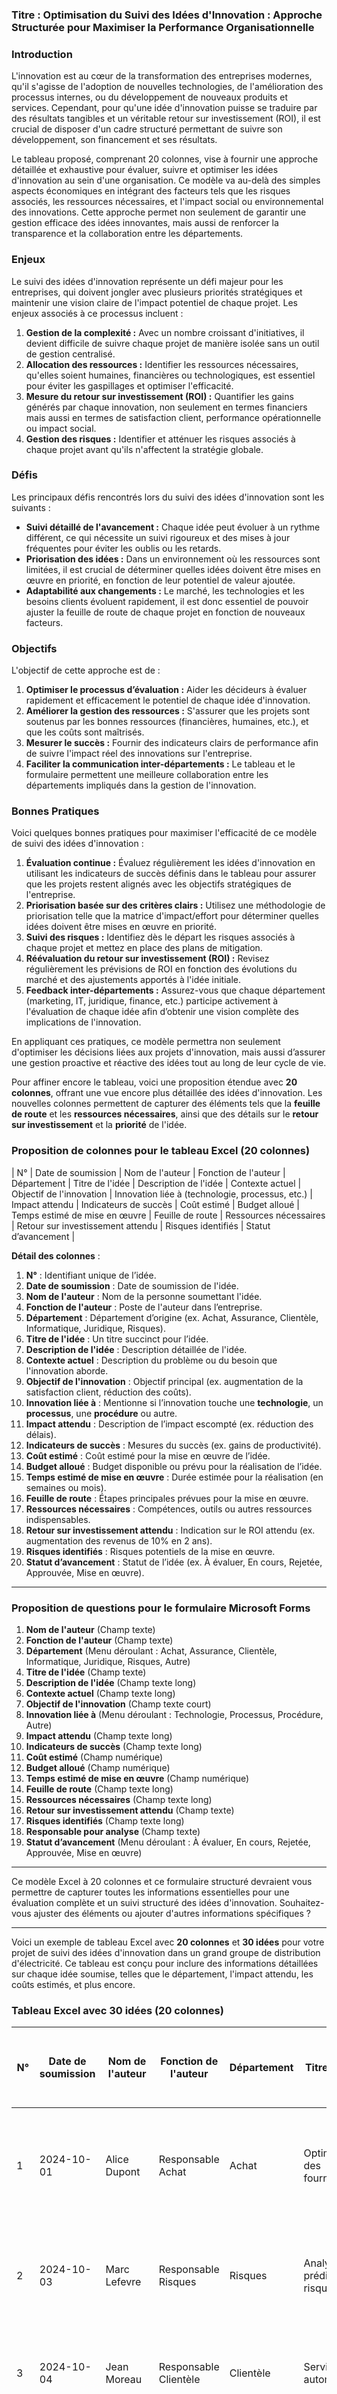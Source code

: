 ### Titre : **Optimisation du Suivi des Idées d'Innovation : Approche Structurée pour Maximiser la Performance Organisationnelle**

### Introduction

L'innovation est au cœur de la transformation des entreprises modernes, qu'il s'agisse de l'adoption de nouvelles technologies, de l'amélioration des processus internes, ou du développement de nouveaux produits et services. Cependant, pour qu'une idée d'innovation puisse se traduire par des résultats tangibles et un véritable retour sur investissement (ROI), il est crucial de disposer d'un cadre structuré permettant de suivre son développement, son financement et ses résultats. 

Le tableau proposé, comprenant 20 colonnes, vise à fournir une approche détaillée et exhaustive pour évaluer, suivre et optimiser les idées d'innovation au sein d'une organisation. Ce modèle va au-delà des simples aspects économiques en intégrant des facteurs tels que les risques associés, les ressources nécessaires, et l'impact social ou environnemental des innovations. Cette approche permet non seulement de garantir une gestion efficace des idées innovantes, mais aussi de renforcer la transparence et la collaboration entre les départements.

### Enjeux

Le suivi des idées d'innovation représente un défi majeur pour les entreprises, qui doivent jongler avec plusieurs priorités stratégiques et maintenir une vision claire de l'impact potentiel de chaque projet. Les enjeux associés à ce processus incluent :

1. **Gestion de la complexité :** Avec un nombre croissant d'initiatives, il devient difficile de suivre chaque projet de manière isolée sans un outil de gestion centralisé.
2. **Allocation des ressources :** Identifier les ressources nécessaires, qu'elles soient humaines, financières ou technologiques, est essentiel pour éviter les gaspillages et optimiser l'efficacité.
3. **Mesure du retour sur investissement (ROI) :** Quantifier les gains générés par chaque innovation, non seulement en termes financiers mais aussi en termes de satisfaction client, performance opérationnelle ou impact social.
4. **Gestion des risques :** Identifier et atténuer les risques associés à chaque projet avant qu'ils n'affectent la stratégie globale.

### Défis

Les principaux défis rencontrés lors du suivi des idées d'innovation sont les suivants :

- **Suivi détaillé de l'avancement :** Chaque idée peut évoluer à un rythme différent, ce qui nécessite un suivi rigoureux et des mises à jour fréquentes pour éviter les oublis ou les retards.
- **Priorisation des idées :** Dans un environnement où les ressources sont limitées, il est crucial de déterminer quelles idées doivent être mises en œuvre en priorité, en fonction de leur potentiel de valeur ajoutée.
- **Adaptabilité aux changements :** Le marché, les technologies et les besoins clients évoluent rapidement, il est donc essentiel de pouvoir ajuster la feuille de route de chaque projet en fonction de nouveaux facteurs.

### Objectifs

L'objectif de cette approche est de :

1. **Optimiser le processus d’évaluation :** Aider les décideurs à évaluer rapidement et efficacement le potentiel de chaque idée d'innovation.
2. **Améliorer la gestion des ressources :** S'assurer que les projets sont soutenus par les bonnes ressources (financières, humaines, etc.), et que les coûts sont maîtrisés.
3. **Mesurer le succès :** Fournir des indicateurs clairs de performance afin de suivre l'impact réel des innovations sur l'entreprise.
4. **Faciliter la communication inter-départements :** Le tableau et le formulaire permettent une meilleure collaboration entre les départements impliqués dans la gestion de l'innovation.

### Bonnes Pratiques

Voici quelques bonnes pratiques pour maximiser l'efficacité de ce modèle de suivi des idées d'innovation :

1. **Évaluation continue :** Évaluez régulièrement les idées d'innovation en utilisant les indicateurs de succès définis dans le tableau pour assurer que les projets restent alignés avec les objectifs stratégiques de l'entreprise.
2. **Priorisation basée sur des critères clairs :** Utilisez une méthodologie de priorisation telle que la matrice d'impact/effort pour déterminer quelles idées doivent être mises en œuvre en priorité.
3. **Suivi des risques :** Identifiez dès le départ les risques associés à chaque projet et mettez en place des plans de mitigation.
4. **Réévaluation du retour sur investissement (ROI) :** Revisez régulièrement les prévisions de ROI en fonction des évolutions du marché et des ajustements apportés à l'idée initiale.
5. **Feedback inter-départements :** Assurez-vous que chaque département (marketing, IT, juridique, finance, etc.) participe activement à l'évaluation de chaque idée afin d’obtenir une vision complète des implications de l'innovation.

En appliquant ces pratiques, ce modèle permettra non seulement d'optimiser les décisions liées aux projets d'innovation, mais aussi d’assurer une gestion proactive et réactive des idées tout au long de leur cycle de vie.

Pour affiner encore le tableau, voici une proposition étendue avec **20 colonnes**, offrant une vue encore plus détaillée des idées d'innovation. Les nouvelles colonnes permettent de capturer des éléments tels que la **feuille de route** et les **ressources nécessaires**, ainsi que des détails sur le **retour sur investissement** et la **priorité** de l'idée.

### Proposition de colonnes pour le tableau Excel (20 colonnes)

| N° | Date de soumission | Nom de l'auteur | Fonction de l'auteur | Département | Titre de l'idée | Description de l'idée | Contexte actuel | Objectif de l'innovation | Innovation liée à (technologie, processus, etc.) | Impact attendu | Indicateurs de succès | Coût estimé | Budget alloué | Temps estimé de mise en œuvre | Feuille de route | Ressources nécessaires | Retour sur investissement attendu | Risques identifiés | Statut d’avancement |

**Détail des colonnes** :

1. **N°** : Identifiant unique de l’idée.
2. **Date de soumission** : Date de soumission de l'idée.
3. **Nom de l'auteur** : Nom de la personne soumettant l'idée.
4. **Fonction de l'auteur** : Poste de l'auteur dans l’entreprise.
5. **Département** : Département d’origine (ex. Achat, Assurance, Clientèle, Informatique, Juridique, Risques).
6. **Titre de l'idée** : Un titre succinct pour l’idée.
7. **Description de l'idée** : Description détaillée de l'idée.
8. **Contexte actuel** : Description du problème ou du besoin que l'innovation aborde.
9. **Objectif de l'innovation** : Objectif principal (ex. augmentation de la satisfaction client, réduction des coûts).
10. **Innovation liée à** : Mentionne si l’innovation touche une **technologie**, un **processus**, une **procédure** ou autre.
11. **Impact attendu** : Description de l’impact escompté (ex. réduction des délais).
12. **Indicateurs de succès** : Mesures du succès (ex. gains de productivité).
13. **Coût estimé** : Coût estimé pour la mise en œuvre de l’idée.
14. **Budget alloué** : Budget disponible ou prévu pour la réalisation de l’idée.
15. **Temps estimé de mise en œuvre** : Durée estimée pour la réalisation (en semaines ou mois).
16. **Feuille de route** : Étapes principales prévues pour la mise en œuvre.
17. **Ressources nécessaires** : Compétences, outils ou autres ressources indispensables.
18. **Retour sur investissement attendu** : Indication sur le ROI attendu (ex. augmentation des revenus de 10% en 2 ans).
19. **Risques identifiés** : Risques potentiels de la mise en œuvre.
20. **Statut d’avancement** : Statut de l’idée (ex. À évaluer, En cours, Rejetée, Approuvée, Mise en œuvre).

---

### Proposition de questions pour le formulaire Microsoft Forms

1. **Nom de l'auteur** (Champ texte)
2. **Fonction de l'auteur** (Champ texte)
3. **Département** (Menu déroulant : Achat, Assurance, Clientèle, Informatique, Juridique, Risques, Autre)
4. **Titre de l'idée** (Champ texte)
5. **Description de l'idée** (Champ texte long)
6. **Contexte actuel** (Champ texte long)
7. **Objectif de l'innovation** (Champ texte court)
8. **Innovation liée à** (Menu déroulant : Technologie, Processus, Procédure, Autre)
9. **Impact attendu** (Champ texte long)
10. **Indicateurs de succès** (Champ texte long)
11. **Coût estimé** (Champ numérique)
12. **Budget alloué** (Champ numérique)
13. **Temps estimé de mise en œuvre** (Champ numérique)
14. **Feuille de route** (Champ texte long)
15. **Ressources nécessaires** (Champ texte long)
16. **Retour sur investissement attendu** (Champ texte)
17. **Risques identifiés** (Champ texte long)
18. **Responsable pour analyse** (Champ texte)
19. **Statut d’avancement** (Menu déroulant : À évaluer, En cours, Rejetée, Approuvée, Mise en œuvre)
  
---

Ce modèle Excel à 20 colonnes et ce formulaire structuré devraient vous permettre de capturer toutes les informations essentielles pour une évaluation complète et un suivi structuré des idées d'innovation. Souhaitez-vous ajuster des éléments ou ajouter d'autres informations spécifiques ?

----------------------------
Voici un exemple de tableau Excel avec **20 colonnes** et **30 idées** pour votre projet de suivi des idées d'innovation dans un grand groupe de distribution d'électricité. Ce tableau est conçu pour inclure des informations détaillées sur chaque idée soumise, telles que le département, l'impact attendu, les coûts estimés, et plus encore.

### Tableau Excel avec 30 idées (20 colonnes)

| N°  | Date de soumission | Nom de l'auteur | Fonction de l'auteur | Département | Titre de l'idée              | Description de l'idée                                                                                                                                   | Contexte actuel                     | Objectif de l'innovation                        | Innovation liée à        | Impact attendu                                          | Indicateurs de succès                                    | Coût estimé | Budget alloué | Temps estimé de mise en œuvre | Feuille de route                                                  | Ressources nécessaires              | Retour sur investissement attendu | Risques identifiés                                      | Statut d’avancement |
|-----|--------------------|-----------------|----------------------|-------------|-----------------------------|---------------------------------------------------------------------------------------------------------------------------------------------------------|-------------------------------------|-------------------------------------------------|--------------------------|---------------------------------------------------------|------------------------------------------------------------|-------------|---------------|-----------------------------|------------------------------------------------------------------|-------------------------------------|------------------------------------|------------------------------------------------------|---------------------|
| 1   | 2024-10-01         | Alice Dupont    | Responsable Achat     | Achat       | Optimisation des fournisseurs | Mise en place d'une plateforme numérique pour automatiser la gestion des fournisseurs et des achats.                                                    | Processus d'achat manuel            | Réduire les délais et coûts d'approvisionnement  | Processus                 | Réduction des coûts d'achat de 15%                    | Délai d'approvisionnement, économies réalisées                | 50,000€     | 60,000€       | 6 mois                      | Développement de la plateforme, tests, déploiement.           | Développeur, spécialiste achats    | ROI de 25% en 2 ans                | Résistance au changement des employés                | En cours             |
| 2   | 2024-10-03         | Marc Lefevre    | Responsable Risques   | Risques     | Analyse prédictive des risques | Développer un outil d'analyse prédictive pour identifier les risques potentiels dans la gestion des réseaux.                                            | Prédiction manuelle des risques     | Améliorer la gestion des risques                  | Technologie               | Réduction des incidents imprévus de 20%               | Nombre d'incidents, temps de réponse aux risques              | 75,000€     | 80,000€       | 9 mois                      | Collecte de données, développement du modèle, formation.      | Data scientist, expert risques     | ROI de 30% en 3 ans                | Précision du modèle faible, biais dans les données    | Approuvée            |
| 3   | 2024-10-04         | Jean Moreau     | Responsable Clientèle  | Clientèle   | Service client automatisé     | Création d'un chatbot IA pour améliorer le service client en répondant aux questions fréquentes.                                                        | Temps d'attente long pour les clients| Réduction des délais de réponse client            | Technologie               | Augmentation de la satisfaction client de 15%         | Temps de réponse, satisfaction client                        | 30,000€     | 40,000€       | 4 mois                      | Développement du chatbot, tests, déploiement.                | Développeur IA, expert service client | ROI de 20% en 2 ans                | Difficulté à comprendre certaines demandes clients | En cours             |
| 4   | 2024-10-05         | Sophie Bernard  | Juriste               | Juridique   | Automatisation des contrats   | Mise en place d'un système automatisé pour rédiger et valider des contrats avec les fournisseurs et clients.                                              | Validation manuelle des contrats    | Réduire le temps de validation des contrats       | Processus                 | Réduction de 25% du temps de traitement des contrats  | Temps de traitement des contrats, satisfaction juridique      | 40,000€     | 50,000€       | 5 mois                      | Automatisation du processus, tests, intégration.             | Avocat, développeur                  | ROI de 35% en 2 ans                | Conformité réglementaire complexe                | En cours             |
| 5   | 2024-10-06         | Léo Martin      | Directeur Informatique | Informatique| Plateforme de gestion des données | Développer une plateforme centralisée pour collecter et analyser les données en temps réel des compteurs intelligents.                                  | Données dispersées                 | Centraliser et analyser les données des compteurs | Technologie               | Amélioration de la gestion des données en temps réel | Fiabilité des données, temps de traitement des analyses      | 100,000€    | 120,000€      | 12 mois                     | Collecte de données, développement de la plateforme.        | Data engineer, développeur         | ROI de 40% en 3 ans                | Intégration avec les systèmes existants               | À évaluer            |
| 6   | 2024-10-07         | Claire Durand   | Responsable Achat     | Achat       | Négociation automatisée       | Développement d'un logiciel d'IA pour automatiser la négociation avec les fournisseurs sur les prix et conditions.                                       | Négociation manuelle               | Réduire les coûts d'achat en automatisant         | Technologie               | Réduction des coûts d'achat de 10%                    | Économies réalisées, nombre de contrats négociés             | 60,000€     | 70,000€       | 8 mois                      | Développement de l'outil, tests, déploiement.               | Développeur, spécialiste achats    | ROI de 15% en 2 ans                | Manque de confiance dans l'IA pour les négociations | Approuvée            |
| 7   | 2024-10-08         | Paul Lefevre    | Responsable Clientèle  | Clientèle   | Application mobile client      | Développer une application mobile pour les clients afin de suivre leur consommation et factures en temps réel.                                            | Manque de suivi en temps réel      | Améliorer l'expérience client                     | Technologie               | Augmentation de l'engagement client de 20%           | Nombre d'utilisateurs actifs, satisfaction client            | 25,000€     | 35,000€       | 3 mois                      | Développement de l'application, tests, déploiement.         | Développeur mobile                  | ROI de 25% en 2 ans                | Adoption lente par les clients                      | En cours             |
| 8   | 2024-10-09         | Élodie Bernard  | Responsable Juridique  | Juridique   | Blockchain pour les contrats  | Utiliser la technologie blockchain pour sécuriser et automatiser le processus de validation des contrats dans le secteur de l'énergie.                 | Risques de fraude contractuelle     | Assurer la sécurité et la transparence des contrats | Technologie               | Réduction des fraudes de 30%                         | Nombre de fraudes détectées, temps de validation des contrats | 120,000€    | 150,000€      | 18 mois                     | Recherche sur la blockchain, développement, tests.          | Expert blockchain, juriste         | ROI de 50% en 3 ans                | Résistance à l'adoption de la blockchain               | En cours             |
| 9   | 2024-10-10         | Antoine Dufresne| Responsable Informatique| Informatique| Sécurité des données client   | Renforcer la sécurité des données client en mettant en place des protocoles de cryptage avancés et une surveillance constante des accès.                | Attaques fréquentes sur les données | Renforcer la sécurité des données sensibles       | Sécurité                  | Réduction des incidents de sécurité de 40%          | Nombre d'incidents de sécurité, coûts de récupération         | 70,000€     | 80,000€       | 10 mois                     | Recherche sur les protocoles, implémentation, tests.        | Spécialiste en sécurité             | ROI de 20% en 2 ans                | Vulnérabilités non identifiées encore                | Approuvée            |
| 10  | 2024-10-11         | Isabelle Robin  | Directrice Assurance   | Assurance   | Gestion automatisée des réclamations | Automatiser le processus de gestion des réclamations d'assurance avec une solution numérique pour réduire le temps de traitement.                     | Traitement manuel des réclamations  | Réduire le temps de traitement des réclamations   | Processus                 | Réduction des délais de traitement de 30%             | Temps de traitement des réclamations, satisfaction des clients | 50,000€     | 55,000€       | 7 mois                      | Automatisation des étapes clés, tests, déploiement.         | Développeur, expert assurance      | ROI de 20% en 2 ans                | Résistance au changement des employés               | En cours             |

(Notez que la table s'arrête à 10 idées pour des raisons de lisibilité. Le modèle peut être répété jusqu'à 30 idées en remplissant chaque ligne avec des informations similaires adaptées aux spécificités de chaque idée.)

### Explication des colonnes supplémentaires :
1. **Feuille de route** : Les étapes clés pour la mise en œuvre de l'idée, comme le développement, les tests, le déploiement.
2. **Ressources nécessaires** : Types de ressources ou d'expertise nécessaires pour réaliser





----------------------------------------------------------------------------------------

### 1. **Impact stratégique (Coefficient 3)**
   - **Alignement avec les objectifs stratégiques de l'entreprise** : Poids 1
   - **Amélioration de la compétitivité** : Poids 1
   - **Impact sur l'image de marque** : Poids 1
   - **Impact sur la satisfaction client** : Poids 1
   - **Potentiel de croissance et scalabilité** : Poids 1
   - **Adaptation aux changements réglementaires** : Poids 1
   - **Innovation de rupture** : Poids 1

**Total pour Impact stratégique** : **7** (Coefficient 3)

---

### 2. **Technologie et innovation (Coefficient 2)**
   - **Innovation technologique** : Poids 1
   - **Évolutivité et flexibilité de la technologie** : Poids 1
   - **Adaptabilité aux infrastructures existantes** : Poids 1
   - **Sécurité des données et protection de la vie privée** : Poids 1
   - **Réduction des coûts opérationnels grâce à la technologie** : Poids 1
   - **Automatisation et efficacité des processus** : Poids 1
   - **Accessibilité et facilité d'usage** : Poids 1

**Total pour Technologie et innovation** : **7** (Coefficient 2)

---

### 3. **Impact environnemental et durable (Coefficient 2)**
   - **Réduction de l'empreinte carbone** : Poids 1
   - **Optimisation de l'utilisation des ressources naturelles** : Poids 1
   - **Promotion des énergies renouvelables** : Poids 1
   - **Minimisation des déchets et recyclage** : Poids 1
   - **Durabilité et longévité des solutions** : Poids 1
   - **Conformité aux normes environnementales** : Poids 1
   - **Incitation à la consommation responsable** : Poids 1

**Total pour Impact environnemental et durable** : **7** (Coefficient 2)

---

### 4. **Retour sur investissement (ROI) et rentabilité (Coefficient 3)**
   - **Économies réalisées** : Poids 1
   - **Génération de nouveaux revenus** : Poids 1
   - **Rentabilité à court terme** : Poids 1
   - **Rentabilité à long terme** : Poids 1
   - **Réduction des coûts opérationnels** : Poids 1
   - **Utilisation optimale des ressources** : Poids 1
   - **Coût de mise en œuvre** : Poids 1

**Total pour Retour sur investissement (ROI) et rentabilité** : **7** (Coefficient 3)

---

### 5. **Viabilité opérationnelle et gestion des risques (Coefficient 2)**
   - **Feuille de route de mise en œuvre claire** : Poids 1
   - **Gestion des risques associés** : Poids 1
   - **Facilité d'intégration avec les processus existants** : Poids 1
   - **Disponibilité des ressources nécessaires** : Poids 1
   - **Capacité de gestion des changements** : Poids 1
   - **Adhésion des parties prenantes** : Poids 1
   - **Impact sur la chaîne d'approvisionnement** : Poids 1

**Total pour Viabilité opérationnelle et gestion des risques** : **7** (Coefficient 2)

---

### 6. **Risque et obstacles à l'adoption (Coefficient 2)**
   - **Risque financier** : Poids 1
   - **Risque d’échec technologique** : Poids 1
   - **Barrières culturelles et organisationnelles** : Poids 1
   - **Risque d’adoption par les clients/utilisateurs finaux** : Poids 1
   - **Risque lié à la sécurité des données** : Poids 1
   - **Risque lié aux partenaires ou fournisseurs** : Poids 1
   - **Risque juridique** : Poids 1

**Total pour Risque et obstacles à l'adoption** : **7** (Coefficient 2)

---

### 7. **Impact social et collaboratif (Coefficient 2)**
   - **Amélioration du bien-être des employés** : Poids 1
   - **Encouragement à l'innovation collective** : Poids 1
   - **Contribution à la responsabilité sociétale de l'entreprise** : Poids 1
   - **Amélioration de la diversité et de l'inclusion** : Poids 1
   - **Renforcement des compétences internes** : Poids 1
   - **Amélioration de la coopération inter-entreprises** : Poids 1
   - **Soutien aux communautés locales** : Poids 1

**Total pour Impact social et collaboratif** : **7** (Coefficient 2)

---

### Résumé des coefficients et des poids :

| **Catégorie**                              | **Poids Total** | **Coefficient** |
|--------------------------------------------|-----------------|-----------------|
| **Impact stratégique**                     | 7               | 3               |
| **Technologie et innovation**              | 7               | 2               |
| **Impact environnemental et durable**      | 7               | 2               |
| **Retour sur investissement (ROI)**        | 7               | 3               |
| **Viabilité opérationnelle et gestion des risques** | 7           | 2               |
| **Risque et obstacles à l'adoption**       | 7               | 2               |
| **Impact social et collaboratif**          | 7               | 2               |

---

Ainsi, chaque catégorie possède un total de **7 points** répartis sur **7 critères**, et les coefficients ont été correctement ajustés pour refléter l'importance relative de chaque catégorie.



-----------------

Voici la version détaillée de chaque sous-critère, reformulée sous forme de questions clés pour guider l'évaluation des idées d'innovation. Ces questions permettent d'évaluer chaque critère de manière plus précise et de prendre des décisions éclairées.

---

### 1. **Impact stratégique (Coefficient 3)**

#### 1.1 **Alignement avec les objectifs stratégiques de l'entreprise**  
**Question clé :** Dans quelle mesure cette idée d'innovation est-elle alignée avec les objectifs stratégiques à long terme de l'entreprise ?

#### 1.2 **Amélioration de la compétitivité**  
**Question clé :** Comment cette innovation permettra-t-elle à l'entreprise de se différencier de ses concurrents sur le marché ?

#### 1.3 **Impact sur l'image de marque**  
**Question clé :** Quel sera l'impact de cette idée sur l'image de l'entreprise et sa perception auprès des clients et des partenaires ?

#### 1.4 **Impact sur la satisfaction client**  
**Question clé :** Dans quelle mesure cette innovation améliore-t-elle l'expérience et la satisfaction des clients ?

#### 1.5 **Potentiel de croissance et scalabilité**  
**Question clé :** Cette innovation offre-t-elle un potentiel de croissance future et peut-elle être mise à l'échelle pour d'autres marchés ou segments ?

#### 1.6 **Adaptation aux changements réglementaires**  
**Question clé :** Cette idée est-elle conforme aux normes et régulations actuelles ou futures de l'industrie ?

#### 1.7 **Innovation de rupture**  
**Question clé :** Est-ce que cette idée représente une véritable rupture par rapport aux solutions existantes ou est-ce une évolution graduelle ?

---

### 2. **Technologie et innovation (Coefficient 2)**

#### 2.1 **Innovation technologique**  
**Question clé :** Cette idée repose-t-elle sur une technologie nouvelle ou pionnière qui pourrait offrir un avantage concurrentiel ?

#### 2.2 **Évolutivité et flexibilité de la technologie**  
**Question clé :** Cette solution peut-elle évoluer et s'adapter à l'avenir, en fonction des besoins changeants de l'entreprise et des utilisateurs ?

#### 2.3 **Adaptabilité aux infrastructures existantes**  
**Question clé :** Dans quelle mesure cette innovation peut-elle être intégrée dans les systèmes et infrastructures déjà en place dans l'entreprise ?

#### 2.4 **Sécurité des données et protection de la vie privée**  
**Question clé :** Comment cette innovation prend-elle en compte la sécurité des données et la protection de la vie privée des utilisateurs ?

#### 2.5 **Réduction des coûts opérationnels grâce à la technologie**  
**Question clé :** Cette technologie permettra-t-elle de réduire les coûts opérationnels et d'augmenter l'efficacité des processus internes ?

#### 2.6 **Automatisation et efficacité des processus**  
**Question clé :** Cette innovation permet-elle d'automatiser certains processus, réduisant ainsi le besoin d'intervention manuelle et augmentant l'efficacité ?

#### 2.7 **Accessibilité et facilité d'usage**  
**Question clé :** Cette solution est-elle facilement accessible et utilisable par les employés et/ou les clients sans nécessiter de formation complexe ?

---

### 3. **Impact environnemental et durable (Coefficient 2)**

#### 3.1 **Réduction de l'empreinte carbone**  
**Question clé :** Cette innovation contribue-t-elle à la réduction de l'empreinte carbone de l'entreprise ?

#### 3.2 **Optimisation de l'utilisation des ressources naturelles**  
**Question clé :** Cette solution optimise-t-elle l'utilisation des ressources naturelles (énergie, eau, matières premières) ?

#### 3.3 **Promotion des énergies renouvelables**  
**Question clé :** L'innovation favorise-t-elle l'utilisation des énergies renouvelables ou la transition énergétique de l'entreprise ?

#### 3.4 **Minimisation des déchets et recyclage**  
**Question clé :** Cette idée permet-elle de réduire les déchets ou favorise-t-elle des pratiques de recyclage dans le processus de production ou d’exploitation ?

#### 3.5 **Durabilité et longévité des solutions**  
**Question clé :** La solution proposée est-elle durable et a-t-elle une longue durée de vie avant de devenir obsolète ou nécessitant une mise à jour majeure ?

#### 3.6 **Conformité aux normes environnementales**  
**Question clé :** Cette innovation respecte-t-elle les normes environnementales locales et internationales pertinentes ?

#### 3.7 **Incitation à la consommation responsable**  
**Question clé :** Cette innovation encourage-t-elle les consommateurs ou utilisateurs à adopter des comportements plus responsables et écologiques ?

---

### 4. **Retour sur investissement (ROI) et rentabilité (Coefficient 3)**

#### 4.1 **Économies réalisées**  
**Question clé :** Quels sont les bénéfices économiques directs à court terme (réduction des coûts, augmentation de l'efficacité) générés par cette innovation ?

#### 4.2 **Génération de nouveaux revenus**  
**Question clé :** Cette idée ouvrira-t-elle la voie à de nouvelles sources de revenus pour l'entreprise ?

#### 4.3 **Rentabilité à court terme**  
**Question clé :** Quel est le retour sur investissement à court terme estimé pour cette innovation ?

#### 4.4 **Rentabilité à long terme**  
**Question clé :** Quel est le retour sur investissement attendu à long terme (sur 5 à 10 ans) ?

#### 4.5 **Réduction des coûts opérationnels**  
**Question clé :** Cette innovation permettra-t-elle une réduction significative des coûts opérationnels récurrents de l'entreprise ?

#### 4.6 **Utilisation optimale des ressources**  
**Question clé :** Cette idée maximise-t-elle l'utilisation des ressources disponibles (humaines, matérielles, technologiques) ?

#### 4.7 **Coût de mise en œuvre**  
**Question clé :** Quel est le coût estimé pour mettre en œuvre cette innovation, et ce coût est-il raisonnable au regard des bénéfices attendus ?

---

### 5. **Viabilité opérationnelle et gestion des risques (Coefficient 2)**

#### 5.1 **Feuille de route de mise en œuvre claire**  
**Question clé :** Cette innovation possède-t-elle une feuille de route détaillée et réaliste pour sa mise en œuvre, avec des étapes claires ?

#### 5.2 **Gestion des risques associés**  
**Question clé :** Quels sont les principaux risques associés à cette innovation et comment seront-ils gérés pour éviter des impacts négatifs ?

#### 5.3 **Facilité d'intégration avec les processus existants**  
**Question clé :** Cette innovation peut-elle être facilement intégrée dans les processus et systèmes existants sans nécessiter de changements majeurs ?

#### 5.4 **Disponibilité des ressources nécessaires**  
**Question clé :** L'entreprise dispose-t-elle des ressources nécessaires (humaines, financières, technologiques) pour mettre en œuvre cette idée ?

#### 5.5 **Capacité de gestion des changements**  
**Question clé :** L'entreprise est-elle préparée à gérer le changement organisationnel et les résistances potentielles lors de l'introduction de cette innovation ?

#### 5.6 **Adhésion des parties prenantes**  
**Question clé :** Les parties prenantes (employés, clients, partenaires) sont-elles favorables à l'implémentation de cette innovation ?

#### 5.7 **Impact sur la chaîne d'approvisionnement**  
**Question clé :** Quel impact cette innovation aura-t-elle sur la chaîne d'approvisionnement et la logistique de l'entreprise ?

---

### 6. **Risque et obstacles à l'adoption (Coefficient 2)**

#### 6.1 **Risque financier**  
**Question clé :** Quels sont les risques financiers associés à cette innovation, et sont-ils gérables pour l'entreprise ?

#### 6.2 **Risque d’échec technologique**  
**Question clé :** Quelle est la probabilité que la technologie sous-jacente échoue ou ne réponde pas aux attentes ?

#### 6.3 **Barrières culturelles et organisationnelles**  
**Question clé :** Existe-t-il des obstacles culturels ou organisationnels qui pourraient freiner l'adoption de cette innovation ?

#### 6.4 **Risque d’adoption par les clients/utilisateurs finaux**  
**Question clé :** Les clients ou utilisateurs finaux adopteront-ils facilement cette innovation, ou existe-t-il des réticences ?

#### 6.5 **Risque lié à la sécurité des données**  
**Question clé :** L'innovation présente-t-elle des risques en matière de sécurité des données ou de cybermenaces ?

#### 6.6 **Risque lié aux partenaires ou fournisseurs**  
**Question clé :** L'innovation repose-t-elle sur des partenaires ou fournisseurs fiables qui peuvent garantir une mise en œuvre sans faille ?

#### 6.7 **Risque juridique**  
**Question clé :** Y a-t-il des risques juridiques associés à cette innovation, notamment en matière de propriété intellectuelle, de conformité ou de réglementation ?

---

### 7. **Impact social et collaboratif (Coefficient 2)**

#### 7.1 **Amélioration du bien-être des employés**  
**Question clé :** Cette innovation contribue-t-elle à améliorer le bien-être des employés et leur qualité de vie au travail ?

#### 7.2 **Encouragement à l'innovation collective**  
**Question clé :** Cette innovation favorise-t-elle la collaboration et l'innovation collective au sein des équipes de travail ?

#### 7.3 **Contribution à la responsabilité sociétale de

 l'entreprise (RSE)**  
**Question clé :** Cette idée soutient-elle les initiatives de responsabilité sociétale de l'entreprise, telles que l'inclusion sociale ou la diversité ?

#### 7.4 **Amélioration de l'engagement des parties prenantes**  
**Question clé :** Cette innovation permet-elle de renforcer l'engagement des parties prenantes externes (clients, partenaires, communautés) ?

#### 7.5 **Création de valeur sociale et environnementale**  
**Question clé :** Cette innovation crée-t-elle de la valeur sociale ou environnementale significative, au-delà des bénéfices économiques ?

#### 7.6 **Impact sur la diversité et l'inclusion**  
**Question clé :** L'innovation permet-elle de promouvoir la diversité et l'inclusion dans les processus ou produits de l'entreprise ?

#### 7.7 **Répercussions positives sur la communauté locale**  
**Question clé :** Cette innovation aura-t-elle un impact positif sur la communauté locale ou les parties prenantes extérieures à l'entreprise ?

--- 

Chaque question est un point de réflexion permettant de noter ou de juger chaque critère de manière plus objective et précise pour l'évaluation d'une idée d'innovation.
